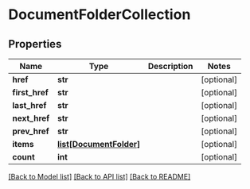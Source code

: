 # DocumentFolderCollection

## Properties
Name | Type | Description | Notes
------------ | ------------- | ------------- | -------------
**href** | **str** |  | [optional] 
**first_href** | **str** |  | [optional] 
**last_href** | **str** |  | [optional] 
**next_href** | **str** |  | [optional] 
**prev_href** | **str** |  | [optional] 
**items** | [**list[DocumentFolder]**](DocumentFolder.md) |  | [optional] 
**count** | **int** |  | [optional] 

[[Back to Model list]](../README.md#documentation-for-models) [[Back to API list]](../README.md#documentation-for-api-endpoints) [[Back to README]](../README.md)

